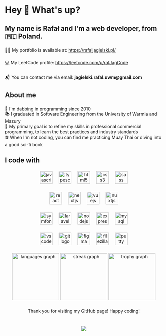 <h1 align="left">Hey 👋 What's up?</h1>

###

<h2 align="left">My name is Rafał and I'm a web developer, from 🇵🇱 Poland.</h2>

###

<p align="left">👨‍💻 My portfolio is available at: <a href="https://rafaljagielski.pl/">https://rafaljagielski.pl/</a></p>

###

<p align="left">💻 My LeetCode profile: <a href="https://leetcode.com/u/rafJagCode">https://leetcode.com/u/rafJagCode</a></p>

###

<p align="left">📬 You can contact me via email: <strong>jagielski.rafal.uwm@gmail.com</strong></p>

###

<h2 align="left">About me</h2>

###

<p align="left">📅 I'm dabbing in programming since 2010<br>📚 I graduated in Software Engineering from the University of Warmia and Mazury<br>🎯 My primary goal is to refine my skills in professional commercial programming, to learn the best practices and industry standards<br>⚽ When I'm not coding, you can find me practicing Muay Thai or diving into a good sci-fi book</p>

###

<h2 align="left">I code with</h2>

###

<div align="center">
  <img src="https://cdn.jsdelivr.net/gh/devicons/devicon/icons/javascript/javascript-original.svg" height="40" alt="javascript logo"  />
  <img width="12" />
  <img src="https://cdn.jsdelivr.net/gh/devicons/devicon/icons/typescript/typescript-original.svg" height="40" alt="typescript logo"  />
  <img width="12" />
  <img src="https://cdn.jsdelivr.net/gh/devicons/devicon/icons/html5/html5-original.svg" height="40" alt="html5 logo"  />
  <img width="12" />
  <img src="https://cdn.jsdelivr.net/gh/devicons/devicon/icons/css3/css3-original.svg" height="40" alt="css3 logo"  />
  <img width="12" />
  <img src="https://cdn.jsdelivr.net/gh/devicons/devicon/icons/sass/sass-original.svg" height="40" alt="sass logo"  />
</div>

###

<div align="center">
  <img src="https://cdn.jsdelivr.net/gh/devicons/devicon/icons/react/react-original.svg" height="40" alt="react logo"  />
  <img width="12" />
  <img src="https://cdn.jsdelivr.net/gh/devicons/devicon/icons/nextjs/nextjs-original.svg" height="40" alt="nextjs logo"  />
  <img width="12" />
  <img src="https://cdn.jsdelivr.net/gh/devicons/devicon/icons/vuejs/vuejs-original.svg" height="40" alt="vuejs logo"  />
  <img width="12" />
  <img src="https://cdn.jsdelivr.net/gh/devicons/devicon/icons/nuxtjs/nuxtjs-original.svg" height="40" alt="nuxtjs logo"  />
</div>

###

<div align="center">
  <img src="https://cdn.jsdelivr.net/gh/devicons/devicon/icons/symfony/symfony-original.svg" height="40" alt="symfony logo"  />
  <img width="12" />
  <img src="https://github.com/rafJagCode/tech_icons/blob/main/laravel.png?raw=true" height="40" alt="laravel logo"  />
  <img width="12" />
  <img src="https://cdn.jsdelivr.net/gh/devicons/devicon/icons/nodejs/nodejs-original.svg" height="40" alt="nodejs logo"  />
  <img width="12" />
  <img src="https://github.com/rafJagCode/tech_icons/blob/main/expressjs.png?raw=true" height="40" alt="express logo"  />
  <img width="12" />
  <img src="https://cdn.jsdelivr.net/gh/devicons/devicon/icons/mysql/mysql-original.svg" height="40" alt="mysql logo"  />
</div>

###

<div align="center">
  <img src="https://cdn.jsdelivr.net/gh/devicons/devicon/icons/vscode/vscode-original.svg" height="40" alt="vscode logo"  />
  <img width="12" />
  <img src="https://cdn.jsdelivr.net/gh/devicons/devicon/icons/git/git-original.svg" height="40" alt="git logo"  />
  <img width="12" />
  <img src="https://cdn.jsdelivr.net/gh/devicons/devicon/icons/figma/figma-original.svg" height="40" alt="figma logo"  />
  <img width="12" />
  <img src="https://cdn.jsdelivr.net/gh/devicons/devicon/icons/filezilla/filezilla-plain.svg" height="40" alt="filezilla logo"  />
  <img width="12" />
  <img src="https://cdn.jsdelivr.net/gh/devicons/devicon/icons/putty/putty-original.svg" height="40" alt="putty logo"  />
</div>

###

<div align="center">
  <img src="https://github-readme-stats.vercel.app/api/top-langs?username=rafJagCode&locale=en&hide_title=true&layout=compact&card_width=320&langs_count=5&theme=dracula&hide_border=true&order=2" height="150" alt="languages graph"  />
  <img src="https://streak-stats.demolab.com?user=rafJagCode&locale=en&mode=daily&theme=dracula&hide_border=true&border_radius=5&order=3" height="150" alt="streak graph"  />
  <img src="https://github-profile-trophy.vercel.app?username=rafJagCode&theme=dracula&column=-1&row=1&margin-w=8&margin-h=8&no-bg=true&no-frame=true&order=4&title=MultiLanguage,Commits,Experience,Repositories" height="150" alt="trophy graph"  />
</div>

###

<p align="center">Thank you for visiting my GitHub page! Happy coding!</p>

###

<br clear="both">

<div align="center">
  <img src="https://profile-counter.glitch.me/rafJagCode/count.svg?"  />
</div>

###
